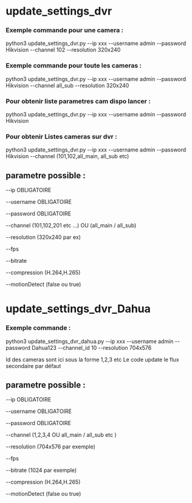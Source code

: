 # update_settings_dvr

### Exemple commande pour une camera : 
python3 update_settings_dvr.py --ip xxx --username admin --password Hikvision --channel 102 --resolution 320x240 

### Exemple commande pour toute les cameras : 

python3 update_settings_dvr.py --ip xxx --username admin --password Hikvision --channel all_sub --resolution 320x240 

### Pour obtenir liste parametres cam dispo lancer :

python3 update_settings_dvr.py --ip xxx --username admin --password Hikvision 

### Pour obtenir Listes cameras sur dvr :

python3 update_settings_dvr.py --ip xxx --username admin --password Hikvision --channel (101,102,all_main, all_sub etc)

## parametre possible :

--ip OBLIGATOIRE 

--username OBLIGATOIRE

--password OBLIGATOIRE

--channel (101,102,201 etc ...) OU (all_main / all_sub)


--resolution (320x240 par ex)

--fps 

--bitrate

--compression (H.264,H.265)

--motionDetect (false ou true)


# update_settings_dvr_Dahua

### Exemple commande : 
python3 update_settings_dvr_dahua.py --ip xxx --username admin --password Dahua123 --channel_id 10 --resolution 704x576 

Id des cameras sont ici sous la forme 1,2,3 etc 
Le code update le flux secondaire par défaut

## parametre possible :

--ip OBLIGATOIRE 

--username OBLIGATOIRE 

--password OBLIGATOIRE 


--channel (1,2,3,4 OU all_main / all_sub etc )

--resolution (704x576 par exemple)

--fps 

--bitrate (1024 par exemple)

--compression (H.264,H.265)

--motionDetect (false ou true)



